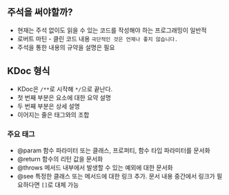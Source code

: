 ## 주석을 써야할까?
- 현재는 주석 없이도 읽을 수 있는 코드를 작성해야 하는 프로그래밍이 일반적
- 로버트 마틴 - 클린 코드 내용 `극단적인 것은 언제나 좋지 않습니다.`
- 주석을 통한 내용의 규약을 설명은 필요

## KDoc 형식
- KDoc은 `/**`로 시작해 `*/`으로 끝난다.
- 첫 번째 부분은 요소에 대한 요약 설명
- 두 번째 부분은 상세 설명
- 이어지는 줄은 태그와의 조합

### 주요 태그
- @param <name> 함수 파라미터 또는 클래스, 프로퍼티, 함수 타입 파라미터를 문서화
- @return 함수의 리턴 값을 문서화
- @throws 메서드 내부에서 발생할 수 있는 예외에 대한 문서화
- @see 특정한 클래스 또는 메서드에 대한 링크 추가. 문서 내용 중간에서 링크가 필요하다면 `[]`로 대체 가능